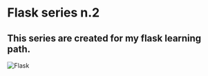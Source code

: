 # Flask series n.2

## This series are created for my flask learning path.

![Flask](https://sourcedexter.com/wp-content/uploads/2017/09/flask-python.png)
